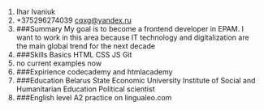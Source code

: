 1. Ihar Ivaniuk  
2. +375296274039  cqxg@yandex.ru  
3. ###Summary  My goal is to become a frontend developer in EPAM.  I want to work in this area because IT technology and digitalization are the main global trend for the next decade  
4. ###Skills  Basics HTML CSS JS Git  
5. no current examples now  
6. ###Expirience  codecademy and htmlacademy  
7. ###Education  Belarus State Economic University  Institute of Social and Humanitarian Education  Political scientist  
8. ###English level  A2  practice on lingualeo.com  